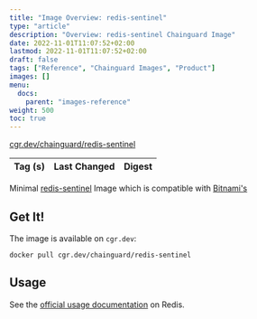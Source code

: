 ```yaml
---
title: "Image Overview: redis-sentinel"
type: "article"
description: "Overview: redis-sentinel Chainguard Image"
date: 2022-11-01T11:07:52+02:00
lastmod: 2022-11-01T11:07:52+02:00
draft: false
tags: ["Reference", "Chainguard Images", "Product"]
images: []
menu:
  docs:
    parent: "images-reference"
weight: 500
toc: true
---
```


[cgr.dev/chainguard/redis-sentinel](https://github.com/chainguard-images/images/tree/main/images/redis-sentinel)

| Tag (s) | Last Changed | Digest |
|---------|--------------|--------|



Minimal [redis-sentinel](https://redis.io/docs/management/sentinel/) Image which is compatible with [Bitnami's](https://github.com/bitnami/containers/tree/main/bitnami/redis-sentinel)

## Get It!

The image is available on `cgr.dev`:

```
docker pull cgr.dev/chainguard/redis-sentinel
```

## Usage

See the [official usage documentation](https://redis.io/docs/management/sentinel/) on Redis.

